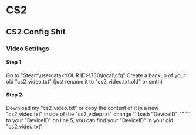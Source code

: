 # CS2
## CS2 Config Shit

### Video Settings
#### Step 1:
Go to "Steam\userdata\<YOUR ID>\730\local\cfg"
Create a backup of your old "cs2_video.txt" (just rename it to "cs2_video.txt.old" or smth)
#### Step 2:
Download my "cs2_video.txt" or copy the content of it in a new "cs2_video.txt"
inside of the "cs2_video.txt" change 
´´´bash
"DeviceID"		"<YOUR ID>"
´´´
to your "DeviceID" on line 5, you can find your "DeviceID" in your old "cs2_video.txt".

